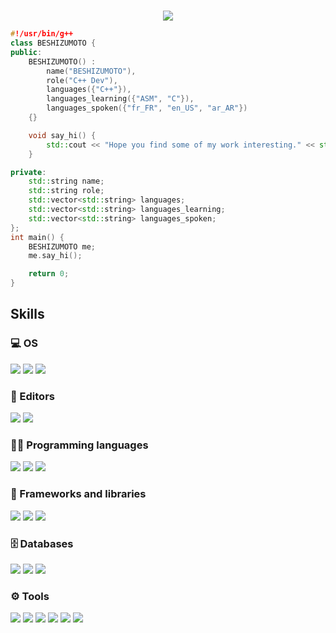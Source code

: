 

#
<p align=center>
<a href="https://discord.com/users/833293196665815062">
</a>
  </p>
<p align=center>
 <img src="https://komarev.com/ghpvc/?username=beshizumoto&style=for-the-badge&logo=Streamlit&color=blueviolet&logo=Bookmeter">
  </p>

```cpp
#!/usr/bin/g++
class BESHIZUMOTO {
public:
    BESHIZUMOTO() :
        name("BESHIZUMOTO"),
        role("C++ Dev"),
        languages({"C++"}),
        languages_learning({"ASM", "C"}),
        languages_spoken({"fr_FR", "en_US", "ar_AR"})
    {}

    void say_hi() {
        std::cout << "Hope you find some of my work interesting." << std::endl;
    }

private:
    std::string name;
    std::string role;
    std::vector<std::string> languages;
    std::vector<std::string> languages_learning;
    std::vector<std::string> languages_spoken;
};
int main() {
    BESHIZUMOTO me;
    me.say_hi();

    return 0;
}
```


## Skills
### 💻 OS
![](https://img.shields.io/badge/Ubuntu-E95420.svg?logo=Ubuntu&logoColor=black)
![](https://img.shields.io/badge/Kali-557C94.svg?logo=KaliLinux&logoColor=black)
![](https://img.shields.io/badge/Windows-0078D6.svg?logo=Windows&logoColor=black)

### 📝 Editors
![](https://img.shields.io/badge/Visual%20Studio%20Code-0078d7.svg?logo=visual-studio-code&logoColor=white)
![](https://img.shields.io/badge/Visual%20Studio-5C2D91.svg?logo=visualstudio&logoColor=white)

### 👨‍💻 Programming languages
![](https://img.shields.io/badge/C%2B%2B-00599C?&logo=c%2B%2B&logoColor=white)
![](https://img.shields.io/badge/PowerShell-5391FE.svg?logo=powershell&logoColor=white)
![](https://img.shields.io/badge/Bash-121011.svg?logo=gnu-bash&logoColor=white)

### 🧰 Frameworks and libraries
![](https://img.shields.io/badge/Boost-000000?style=for-the-badge&logo=boost&logoColor=white)
![](https://img.shields.io/badge/Qt-41CD52?style=for-the-badge&logo=qt&logoColor=white)
![](https://img.shields.io/badge/OpenGL-5586A4?style=for-the-badge&logo=opengl&logoColor=white)



### 🗄️ Databases 
![](https://img.shields.io/badge/PostgreSQL-4169E1.svg?logo=postgresql&logoColor=white)
![](https://img.shields.io/badge/MySQL-4479A1.svg?logo=mysql&logoColor=white)
![](https://img.shields.io/badge/SQLite-003B57.svg?logo=SQLite&logoColor=white)


### ⚙️ Tools
![](https://img.shields.io/badge/Terminal-4D4D4D.svg?logo=WindowsTerminal&logoColor=white)
![](https://img.shields.io/badge/Git-F05032.svg?logo=Git&logoColor=white")
![](https://img.shields.io/badge/Stack%20Overflow-F58025?logo=stackoverflow&logoColor=white)
![](https://img.shields.io/badge/AnyDesk-EF443B?logo=AnyDesk&logoColor=white)
![](https://img.shields.io/badge/WireGuard-88171A?logo=WireGuard&logoColor=white)
![](https://img.shields.io/badge/vcpkg-00427F?logo=vcpkg&logoColor=white)

